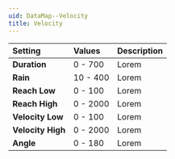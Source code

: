 ```yaml
---
uid: DataMap--Velocity
title: Velocity
---
```


| Setting           | Values   | Description |
| :---------------- | :------- | :---------- |
| **Duration**      | 0 - 700  | Lorem |
| **Rain**          | 10 - 400 | Lorem |
| **Reach Low**     | 0 - 100  | Lorem |
| **Reach High**    | 0 - 2000 | Lorem |
| **Velocity Low**  | 0 - 100  | Lorem |
| **Velocity High** | 0 - 2000 | Lorem |
| **Angle**         | 0 - 180  | Lorem |



